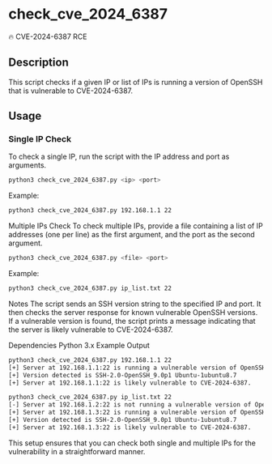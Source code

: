 # check_cve_2024_6387

🔥 CVE-2024-6387 RCE

## Description

This script checks if a given IP or list of IPs is running a version of OpenSSH that is vulnerable to CVE-2024-6387.

## Usage

### Single IP Check

To check a single IP, run the script with the IP address and port as arguments.

```sh
python3 check_cve_2024_6387.py <ip> <port>
```
Example:
```sh
python3 check_cve_2024_6387.py 192.168.1.1 22
```
Multiple IPs Check
To check multiple IPs, provide a file containing a list of IP addresses (one per line) as the first argument, and the port as the second argument.
```sh
python3 check_cve_2024_6387.py <file> <port>
```
Example:
```sh
python3 check_cve_2024_6387.py ip_list.txt 22
```
Notes
The script sends an SSH version string to the specified IP and port.
It then checks the server response for known vulnerable OpenSSH versions.
If a vulnerable version is found, the script prints a message indicating that the server is likely vulnerable to CVE-2024-6387.

Dependencies
Python 3.x
Example Output
```sh
python3 check_cve_2024_6387.py 192.168.1.1 22
[+] Server at 192.168.1.1:22 is running a vulnerable version of OpenSSH
[+] Version detected is SSH-2.0-OpenSSH_9.0p1 Ubuntu-1ubuntu8.7
[+] Server at 192.168.1.1:22 is likely vulnerable to CVE-2024-6387.

python3 check_cve_2024_6387.py ip_list.txt 22
[-] Server at 192.168.1.2:22 is not running a vulnerable version of OpenSSH
[+] Server at 192.168.1.3:22 is running a vulnerable version of OpenSSH
[+] Version detected is SSH-2.0-OpenSSH_9.0p1 Ubuntu-1ubuntu8.7
[+] Server at 192.168.1.3:22 is likely vulnerable to CVE-2024-6387.
```
This setup ensures that you can check both single and multiple IPs for the vulnerability in a straightforward manner.
